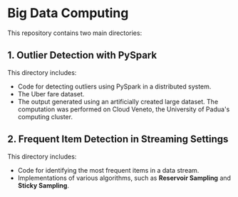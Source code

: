 # Big Data Computing  

This repository contains two main directories:  

## 1. Outlier Detection with PySpark  
This directory includes:  
- Code for detecting outliers using PySpark in a distributed system.  
- The Uber fare dataset.  
- The output generated using an artificially created large dataset. The computation was performed on Cloud Veneto, the University of Padua's computing cluster.

## 2. Frequent Item Detection in Streaming Settings  
This directory includes:  
- Code for identifying the most frequent items in a data stream.  
- Implementations of various algorithms, such as **Reservoir Sampling** and **Sticky Sampling**.  

  



